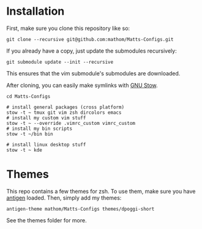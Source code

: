 # Installation
First, make sure you clone this repository like so:
```
git clone --recursive git@github.com:mathom/Matts-Configs.git
```
If you already have a copy, just update the submodules recursively:
```
git submodule update --init --recursive
```
This ensures that the vim submodule's submodules are downloaded.

After cloning, you can easily make symlinks with [GNU Stow](http://www.gnu.org/software/stow/).
```
cd Matts-Configs

# install general packages (cross platform)
stow -t ~ tmux git vim zsh dircolors emacs
# install my custom vim stuff
stow -t ~ --override .vimrc_custom vimrc_custom
# install my bin scripts
stow -t ~/bin bin

# install linux desktop stuff
stow -t ~ kde
```

# Themes
This repo contains a few themes for zsh. To use them, make sure you
have [antigen](https://github.com/zsh-users/antigen) loaded.
Then, simply add my themes:
```
antigen-theme mathom/Matts-Configs themes/dpoggi-short
```
See the themes folder for more.
